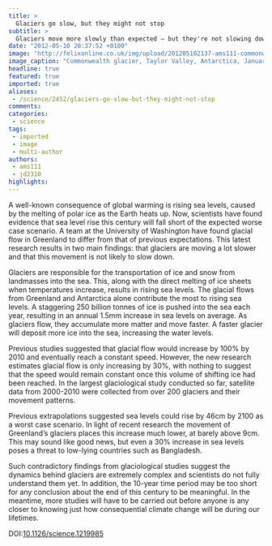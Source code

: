 ```yaml
---
title: >
  Glaciers go slow, but they might not stop
subtitle: >
  Glaciers move more slowly than expected – but they're not slowing down either
date: "2012-05-10 20:37:52 +0100"
image: "http://felixonline.co.uk/img/upload/201205102137-ams111-commonwealth-glacier-face.jpg"
image_caption: "Commonwealth glacier, Taylor Valley, Antarctica, January 1956"
headline: true
featured: true
imported: true
aliases:
 - /science/2452/glaciers-go-slow-but-they-might-not-stop
comments:
categories:
 - science
tags:
 - imported
 - image
 - multi-author
authors:
 - ams111
 - jd2310
highlights:
---
```


A well-known consequence of global warming is rising sea levels, caused by the melting of polar ice as the Earth heats up. Now, scientists have found evidence that sea level rise this century will fall short of the expected worse case scenario. A team at the University of Washington have found glacial flow in Greenland to differ from that of previous expectations. This latest research results in two main findings: that glaciers are moving a lot slower and that this movement is not likely to slow down.

Glaciers are responsible for the transportation of ice and snow from landmasses into the sea. This, along with the direct melting of ice sheets when temperatures increase, results in rising sea levels. The glacial flows from Greenland and Antarctica alone contribute the most to rising sea levels. A staggering 250 billion tonnes of ice is pushed into the sea each year, resulting in an annual 1.5mm increase in sea levels on average. As glaciers flow, they accumulate more matter and move faster. A faster glacier will deposit more ice into the sea, increasing the water levels.

Previous studies suggested that glacial flow would increase by 100% by 2010 and eventually reach a constant speed. However, the new research estimates glacial flow is only increasing by 30%, with nothing to suggest that the speed would remain constant once this volume of shifting ice had been reached. In the largest glaciological study conducted so far, satellite data from 2000-2010 were collected from over 200 glaciers and their movement patterns.

Previous extrapolations suggested sea levels could rise by 46cm by 2100 as a worst case scenario. In light of recent research the movement of Greenland’s glaciers places this increase much lower, at barely above 9cm. This may sound like good news, but even a 30% increase in sea levels poses a threat to low-lying countries such as Bangladesh.

Such contradictory findings from glaciological studies suggest the dynamics behind glaciers are extremely complex and scientists do not fully understand them yet. In addition, the 10-year time period may be too short for any conclusion about the end of this century to be meaningful. In the meantime, more studies will have to be carried out before anyone is any closer to knowing just how consequential climate change will be during our lifetimes.

DOI:[10.1126/science.1219985](http://www.sciencemag.org/content/336/6081/576/suppl/DC1)
